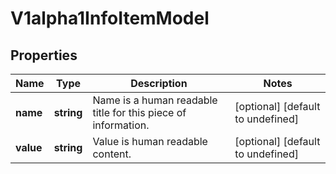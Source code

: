 # V1alpha1InfoItemModel

## Properties

Name | Type | Description | Notes
------------ | ------------- | ------------- | -------------
**name** | **string** | Name is a human readable title for this piece of information. | [optional] [default to undefined]
**value** | **string** | Value is human readable content. | [optional] [default to undefined]


